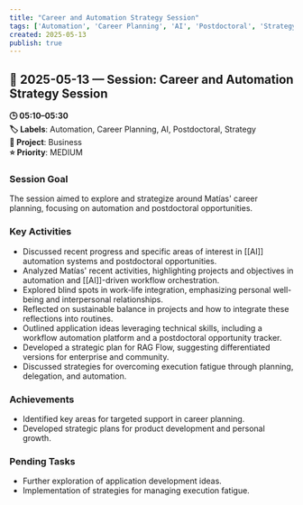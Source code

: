 ```yaml
---
title: "Career and Automation Strategy Session"
tags: ['Automation', 'Career Planning', 'AI', 'Postdoctoral', 'Strategy']
created: 2025-05-13
publish: true
---
```


## 📅 2025-05-13 — Session: Career and Automation Strategy Session

**🕒 05:10–05:30**  
**🏷️ Labels**: Automation, Career Planning, AI, Postdoctoral, Strategy  
**📂 Project**: Business  
**⭐ Priority**: MEDIUM  


### Session Goal
The session aimed to explore and strategize around Matías' career planning, focusing on automation and postdoctoral opportunities.

### Key Activities
- Discussed recent progress and specific areas of interest in [[AI]] automation systems and postdoctoral opportunities.
- Analyzed Matías' recent activities, highlighting projects and objectives in automation and [[AI]]-driven workflow orchestration.
- Explored blind spots in work-life integration, emphasizing personal well-being and interpersonal relationships.
- Reflected on sustainable balance in projects and how to integrate these reflections into routines.
- Outlined application ideas leveraging technical skills, including a workflow automation platform and a postdoctoral opportunity tracker.
- Developed a strategic plan for RAG Flow, suggesting differentiated versions for enterprise and community.
- Discussed strategies for overcoming execution fatigue through planning, delegation, and automation.

### Achievements
- Identified key areas for targeted support in career planning.
- Developed strategic plans for product development and personal growth.

### Pending Tasks
- Further exploration of application development ideas.
- Implementation of strategies for managing execution fatigue.
